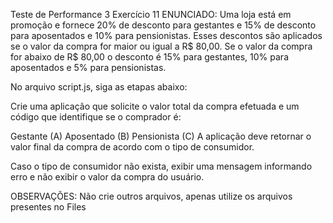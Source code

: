 Teste de Performance 3
Exercício 11
ENUNCIADO:
Uma loja está em promoção e fornece 20% de desconto para gestantes e 15% de desconto para aposentados e 10% para pensionistas. Esses descontos são aplicados se o valor da compra for maior ou igual a R$ 80,00. Se o valor da compra for abaixo de R$ 80,00 o desconto é 15% para gestantes, 10% para aposentados e 5% para pensionistas.

No arquivo script.js, siga as etapas abaixo:

Crie uma aplicação que solicite o valor total da compra efetuada e um código que identifique se o comprador é:

Gestante (A)
Aposentado (B)
Pensionista (C)
A aplicação deve retornar o valor final da compra de acordo com o tipo de consumidor.

Caso o tipo de consumidor não exista, exibir uma mensagem informando erro e não exibir o valor da compra do usuário.

OBSERVAÇÕES:
Não crie outros arquivos, apenas utilize os arquivos presentes no Files
